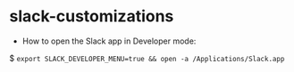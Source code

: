 # slack-customizations

* How to open the Slack app in Developer mode:

$ `export SLACK_DEVELOPER_MENU=true && open -a /Applications/Slack.app`
